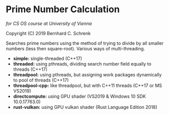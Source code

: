# Prime Number Calculation
*for CS OS course at University of Vienna*

Copyright (C) 2019 Bernhard C. Schrenk

Searches prime numbers using the method of trying to divide by all smaller numbers (less then square-root).
Various ways of multi-threading.

* **simple:** single-threaded (C++17)
* **threaded:** using pthreads, dividing search number field equally to threads (C++17)
* **threadpool:** using pthreads, but assigning work packages dynamically to pool of threads (C++17)
* **threadpool-cpp:** like threadpool, but with C++11 threads (C++17 or MS VS2019)
* **directcompute:** using GPU shader (VS2019 & Windows 10 SDK 10.0.17763.0)
* **rust-vulkan:** using GPU vulkan shader (Rust Language Edition 2018)
